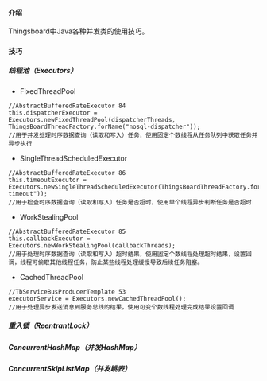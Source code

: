 #### 介绍

Thingsboard中Java各种并发类的使用技巧。

#### 技巧

##### 线程池（Executors）
- FixedThreadPool
```
//AbstractBufferedRateExecutor 84
this.dispatcherExecutor = Executors.newFixedThreadPool(dispatcherThreads, ThingsBoardThreadFactory.forName("nosql-dispatcher"));
//用于并发处理时序数据查询（读取和写入）任务，使用固定个数线程从任务队列中获取任务并异步执行
```

- SingleThreadScheduledExecutor
```
//AbstractBufferedRateExecutor 86
this.timeoutExecutor = Executors.newSingleThreadScheduledExecutor(ThingsBoardThreadFactory.forName("nosql-timeout"));
//用于检查时序数据查询（读取和写入）任务是否超时，使用单个线程异步判断任务是否超时
```
- WorkStealingPool
```
//AbstractBufferedRateExecutor 85
this.callbackExecutor = Executors.newWorkStealingPool(callbackThreads);
//用于处理时序数据查询（读取和写入）超时结果，使用固定个数线程处理超时结果，设置回调，线程可偷取其他线程任务，防止某些线程处理缓慢导致后续任务阻塞。
```
- CachedThreadPool
```
//TbServiceBusProducerTemplate 53
executorService = Executors.newCachedThreadPool();
//用于处理异步发送消息到服务总线的结果，使用可变个数线程处理完成结果设置回调
```

##### 重入锁（ReentrantLock）

##### ConcurrentHashMap（并发HashMap）


##### ConcurrentSkipListMap（并发跳表）

